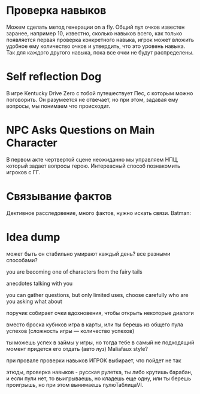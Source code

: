 # Проверка навыков
Можем сделать метод генерации on a fly. Общий пул очков известен заранее, например 10, известно, сколько навыков всего, как только появляется первая проверка конкретного навыка, игрок может вложить удобное ему количество очков и утвердить, что это уровень навыка. Так для каждого другого навыка, пока все очки не будут распределены.


# Self reflection Dog
В игре Kentucky Drive Zero с тобой путешествует Пес, с которым можно поговорить. Он разумеется не отвечает, но при этом, задавая ему вопросы, мы понимаем что происходит.

# NPC Asks Questions on Main Character
В первом акте чертвертой сцене неожиданно мы управляем НПЦ, который задает вопросы герою. Интереасный способ познакомить игроков с ГГ.

# Связывание фактов
Дективное расследовение, много фактов, нужно искать связи.
Batman: 


# Idea dump
может быть он стабильно умирают каждый день? все разными способами?

you are becoming one of characters from the fairy tails

anecdotes talking with you

you can gather questions, but only limited uses, choose carefully who are you asking what about

поручик собирает очки вдохновения, чтобы открыть некоторые диалоги

вместо броска кубиков игра в карты, или ты берешь из общего пула успехов (сложность игры — количество успехов)

ты можешь успех в займы у игры, но тогда тебе в самый не подходящий момент придется его отдать (авто луз)
Maliafaux style?

при провале проверки навыков ИГРОК выбирает, что пойдет не так

этюды, 
проверка навыков - русская рулетка, ты либо крутишь барабан, и если пули нет, то выигрываешь, но кладешь еще одну, или ты берешь проигрышь, но при этом вынимаешь пулюТаблицаVI.



